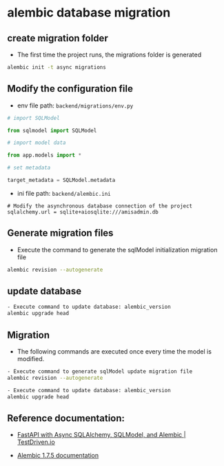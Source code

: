 # alembic database migration

## create migration folder

- The first time the project runs, the migrations folder is generated

```bash
alembic init -t async migrations
```

## Modify the configuration file

- env ​​file path: `backend/migrations/env.py`

```python
# import SQLModel

from sqlmodel import SQLModel  

# import model data

from app.models import *  

# set metadata

target_metadata = SQLModel.metadata

```

- ini file path: `backend/alembic.ini`

```this
# Modify the asynchronous database connection of the project
sqlalchemy.url = sqlite+aiosqlite:///amisadmin.db
```

## Generate migration files

- Execute the command to generate the sqlModel initialization migration file

```bash
alembic revision --autogenerate
```

## update database

```bash
- Execute command to update database: alembic_version
alembic upgrade head
```

## Migration

- The following commands are executed once every time the model is modified.

```bash
- Execute command to generate sqlModel update migration file
alembic revision --autogenerate

- Execute command to update database: alembic_version
alembic upgrade head
```

## Reference documentation:

- [FastAPI with Async SQLAlchemy, SQLModel, and Alembic | TestDriven.io](https://testdriven.io/blog/fastapi-sqlmodel/)

- [Alembic 1.7.5 documentation](https://alembic.sqlalchemy.org/en/latest/)